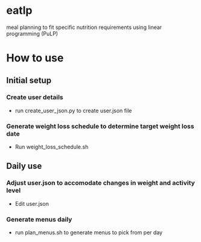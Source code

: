 # eatlp
meal planning to fit specific nutrition requirements using linear programming (PuLP)

# How to use

## Initial setup

### Create user details
* run create_user_json.py to create user.json file

### Generate weight loss schedule to determine target weight loss date
* Run weight_loss_schedule.sh

## Daily use
### Adjust user.json to accomodate changes in weight and activity level
* Edit user.json

### Generate menus daily
* run plan_menus.sh to generate menus to pick from per day

